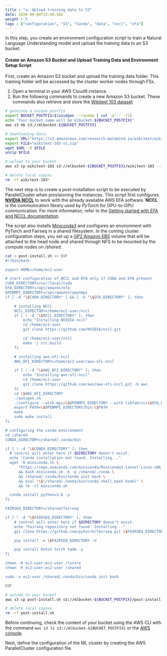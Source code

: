 ```yaml
---
title : "a. Upload training data to S3"
date: 2020-09-04T15:58:58Z
weight : 5
tags : ["configuration", "S3", "Conda", "data", "nccl", "efa"]
---
```


In this step, you create an environment configuration script to train a Natural Language Understanding model and upload the training data to an S3 bucket.

#### Create an Amazon S3 Bucket and Upload Training Data and Environment Setup Script

First, create an Amazon S3 bucket and upload the training data folder. This training folder will be accessed by the cluster worker nodes through FSx.

1. Open a terminal in your AWS Cloud9 instance.
2. Run the following commands to create a new Amazon S3 bucket. These commands also retrieve and store the [Wikitext 103 dataset](https://blog.einstein.ai/the-wikitext-long-term-dependency-language-modeling-dataset/)

```bash
# generate a unique postfix
export BUCKET_POSTFIX=$(uuidgen --random | cut -d'-' -f1)
echo "Your bucket name will be mlbucket-${BUCKET_POSTFIX}"
aws s3 mb s3://mlbucket-${BUCKET_POSTFIX}

# downloading data:
export URL="https://s3.amazonaws.com/research.metamind.io/wikitext/wikitext-103-v1.zip"
export FILE="wikitext-103-v1.zip"
wget $URL -O $FILE
unzip $FILE

# upload to your bucket
aws s3 cp wikitext-103 s3://mlbucket-${BUCKET_POSTFIX}/wikitext-103 --recursive

# delete local copies
rm -rf wikitext-103*
```

The next step is to create a post-installation script to be executed by ParallelCluster when provisioning the instances. This script first configures [**NVIDIA NCCL**](https://developer.nvidia.com/nccl) to work with the already available AWS EFA software. **NCCL** is the communication library used by _PyTorch_ for GPU-to-GPU communication. For more information, refer to the [Getting started with EFA and NCCL documentation](https://docs.aws.amazon.com/AWSEC2/latest/UserGuide/efa-start-nccl.html).

The script also installs [Miniconda3](https://docs.conda.io/en/latest/miniconda.html) and configures an environment with PyTorch and Fairseq in a shared filesystem. In the coming cluster configuration steps, you set up a [GP2 Amazon EBS](https://docs.aws.amazon.com/AWSEC2/latest/UserGuide/AmazonEBS.html) volume that will be attached to the head node and shared through NFS to be mounted by the compute nodes on */shared*.

```bash
cat > post-install.sh << EOF
#!/bin/bash

export HOME=/home/ec2-user

# start configuration of NCCL and EFA only if CUDA and EFA present
CUDA_DIRECTORY=/usr/local/cuda
EFA_DIRECTORY=/opt/amazon/efa
OPENMPI_DIRECTORY=/opt/amazon/openmpi
if [ -d "\$CUDA_DIRECTORY" ] && [ -d "\$EFA_DIRECTORY" ]; then

    # installing NCCL
    NCCL_DIRECTORY=/home/ec2-user/nccl
    if [ ! -d "\$NCCL_DIRECTORY" ]; then
        echo "Installing NVIDIA nccl"
        cd /home/ec2-user
        git clone https://github.com/NVIDIA/nccl.git

        cd /home/ec2-user/nccl
        make -j src.build
    fi

    # installing aws-ofi-nccl
    AWS_OFI_DIRECTORY=/home/ec2-user/aws-ofi-nccl

    if [ ! -d "\$AWS_OFI_DIRECTORY" ]; then
        echo "Installing aws-ofi-nccl"
        cd /home/ec2-user
        git clone https://github.com/aws/aws-ofi-nccl.git -b aws
    fi
    cd \$AWS_OFI_DIRECTORY
    ./autogen.sh
    ./configure --with-mpi=\$OPENMPI_DIRECTORY --with-libfabric=\$EFA_DIRECTORY --with-nccl=\$NCCL_DIRECTORY/build --with-cuda=\$CUDA_DIRECTORY
    export PATH=\$OPENMPI_DIRECTORY/bin:\$PATH
    make
    sudo make install
fi

# configuring the conda environment
cd /shared
CONDA_DIRECTORY=/shared/.conda/bin

if [ ! -d "\$CONDA_DIRECTORY" ]; then
  # control will enter here if $DIRECTORY doesn't exist.
  echo "Conda installation not found. Installing..."
  wget -O miniconda.sh \
      "https://repo.anaconda.com/miniconda/Miniconda3-latest-Linux-x86_64.sh" \
      && bash miniconda.sh -b -p /shared/.conda \
      && /shared/.conda/bin/conda init bash \
      && eval "\$(/shared/.conda/bin/conda shell.bash hook)" \
      && rm -rf miniconda.sh

  conda install python=3.6 -y
fi

FAIRSEQ_DIRECTORY=/shared/fairseq

if [ ! -d "\$FAIRSEQ_DIRECTORY" ]; then
    # control will enter here if $DIRECTORY doesn't exist.
    echo "Fairseq repository not found. Installing..."
    git clone https://github.com/pytorch/fairseq.git \$FAIRSEQ_DIRECTORY

    pip install -e \$FAIRSEQ_DIRECTORY -U

    pip install boto3 torch tqdm -y
fi

chown -R ec2-user:ec2-user /lustre
chown -R ec2-user:ec2-user /shared

sudo -u ec2-user /shared/.conda/bin/conda init bash

EOF

# upload to your bucket
aws s3 cp post-install.sh s3://mlbucket-${BUCKET_POSTFIX}/post-install.sh

# delete local copies
rm -rf post-install.sh
```

Before continuing, check the content of your bucket using the AWS CLI with the command `aws s3 ls s3://mlbucket-${BUCKET_POSTFIX}` or the [AWS console](https://s3.console.aws.amazon.com/s3/).

Next, define the configuration of the ML cluster by creating the AWS ParallelCluster configuration file.
